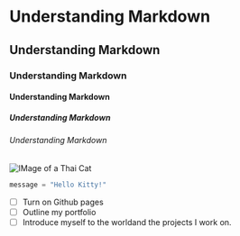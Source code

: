 # Understanding Markdown
## Understanding Markdown
### Understanding Markdown
#### Understanding Markdown
##### Understanding Markdown
###### Understanding Markdown

![IMage of a Thai Cat](https://octodex.github.com/images/yaktocat.png)

``` python
message = "Hello Kitty!"
```
- [ ] Turn on Github pages
- [ ] Outline my portfolio
- [ ] Introduce myself to the worldand the projects I work on.
